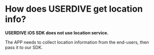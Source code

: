 # How does USERDIVE get location info?

**USERDIVE iOS SDK does not use location service.**

The APP needs to collect location information from the end-users, then pass it to our SDK.
